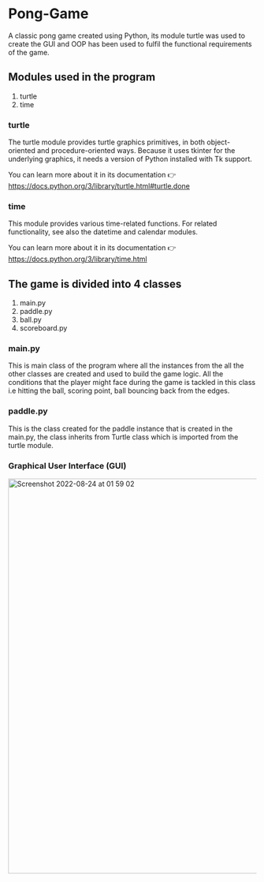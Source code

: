 # Pong-Game
A classic pong game created using Python, its module turtle was used to create the GUI and OOP has been used to fulfil the functional requirements of the game.
## Modules used in the program
1) turtle 
2) time

### turtle
The turtle module provides turtle graphics primitives, in both object-oriented and procedure-oriented ways. Because it uses tkinter for the underlying graphics, it needs a version of Python installed with Tk support.

You can learn more about it in its documentation 👉 https://docs.python.org/3/library/turtle.html#turtle.done

### time 
This module provides various time-related functions. For related functionality, see also the datetime and calendar modules.

You can learn more about it in its documentation 👉  https://docs.python.org/3/library/time.html
## The game is divided into 4 classes
1) main.py
2) paddle.py
3) ball.py
4) scoreboard.py

### main.py
This is main class of the program where all the instances from the all the other classes are created and used to build the game logic. All the conditions that the player might face during the game is tackled in this class i.e hitting the ball, scoring point, ball bouncing back from the edges.

### paddle.py
This is the class created for the paddle instance that is created in the main.py, the class inherits from Turtle class which is imported from the turtle module.

### Graphical User Interface (GUI)
<img width="801" alt="Screenshot 2022-08-24 at 01 59 02" src="https://user-images.githubusercontent.com/93266569/186280630-f76ba35e-e0d5-4eb8-93ce-78ce01eed564.png">

